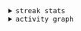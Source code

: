 <details>
  <summary>
    <samp>streak stats</samp>
  </summary>
  <br>
  [![🐠](http://github-readme-streak-stats.herokuapp.com?user=kkhys&theme=dark)](https://git.io/streak-stats)
</details>

<details>
  <summary>
    <samp>activity graph</samp>
  </summary>
  <br>

  [![🐡](https://github-readme-activity-graph.vercel.app/graph?username=kkhys&theme=xcode)](https://github.com/ashutosh00710/github-readme-activity-graph)
</details>
